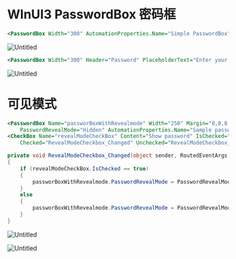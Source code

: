 # WInUI3 PasswordBox 密码框

```xml
<PasswordBox Width="300" AutomationProperties.Name="Simple PasswordBox"/>
```

![Untitled](WInUI3%20PasswordBox%20%E5%AF%86%E7%A0%81%E6%A1%86%20f5d15dc149454d489fac9b84ce35b4f8/Untitled.png)

```xml
<PasswordBox Width="300" Header="Password" PlaceholderText="Enter your password" PasswordChar="#" />
```

![Untitled](WInUI3%20PasswordBox%20%E5%AF%86%E7%A0%81%E6%A1%86%20f5d15dc149454d489fac9b84ce35b4f8/Untitled%201.png)

# 可见模式

```xml
<PasswordBox Name="passworBoxWithRevealmode" Width="250" Margin="0,0,8,0"
    PasswordRevealMode="Hidden" AutomationProperties.Name="Sample password box"/>
<CheckBox Name="revealModeCheckBox" Content="Show password" IsChecked="False"
    Checked="RevealModeCheckbox_Changed" Unchecked="RevealModeCheckbox_Changed"/>
```

```csharp
private void RevealModeCheckbox_Changed(object sender, RoutedEventArgs e)
{
    if (revealModeCheckBox.IsChecked == true)
    {
        passworBoxWithRevealmode.PasswordRevealMode = PasswordRevealMode.Visible;
    }
    else
    {
        passworBoxWithRevealmode.PasswordRevealMode = PasswordRevealMode.Hidden;
    }
}
```

![Untitled](WInUI3%20PasswordBox%20%E5%AF%86%E7%A0%81%E6%A1%86%20f5d15dc149454d489fac9b84ce35b4f8/Untitled%202.png)

![Untitled](WInUI3%20PasswordBox%20%E5%AF%86%E7%A0%81%E6%A1%86%20f5d15dc149454d489fac9b84ce35b4f8/Untitled%203.png)

